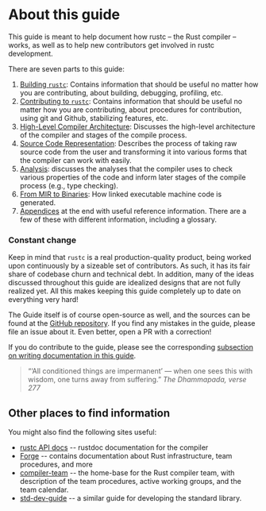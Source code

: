 # About this guide

This guide is meant to help document how rustc – the Rust compiler – works,
as well as to help new contributors get involved in rustc development.

There are seven parts to this guide:

1. [Building `rustc`][p1]:
   Contains information that should be useful no matter how you are contributing,
   about building, debugging, profiling, etc.
2. [Contributing to `rustc`][p2]:
   Contains information that should be useful no matter how you are contributing,
   about procedures for contribution, using git and Github, stabilizing features, etc.
3. [High-Level Compiler Architecture][p3]:
   Discusses the high-level architecture of the compiler and stages of the compile process.
4. [Source Code Representation][p4]:
   Describes the process of taking raw source code from the user
   and transforming it into various forms that the compiler can work with easily.
5. [Analysis][p5]:
   discusses the analyses that the compiler uses to check various properties of the code
   and inform later stages of the compile process (e.g., type checking).
6. [From MIR to Binaries][p6]: How linked executable machine code is generated.
7. [Appendices][p7] at the end with useful reference information.
   There are a few of these with different information, including a glossary.

[p1]: ./building/how-to-build-and-run.html
[p2]: ./contributing.md
[p3]: ./part-2-intro.md
[p4]: ./part-3-intro.md
[p5]: ./part-4-intro.md
[p6]: ./part-5-intro.md
[p7]: ./appendix/background.md

### Constant change

Keep in mind that `rustc` is a real production-quality product,
being worked upon continuously by a sizeable set of contributors.
As such, it has its fair share of codebase churn and technical debt.
In addition, many of the ideas discussed throughout this guide are idealized designs
that are not fully realized yet.
All this makes keeping this guide completely up to date on everything very hard!

The Guide itself is of course open-source as well,
and the sources can be found at the [GitHub repository].
If you find any mistakes in the guide, please file an issue about it.
Even better, open a PR with a correction!

If you do contribute to the guide,
please see the corresponding [subsection on writing documentation in this guide].

[subsection on writing documentation in this guide]: contributing.md#contributing-to-rustc-dev-guide

> “‘All conditioned things are impermanent’ — 
> when one sees this with wisdom, one turns away from suffering.”
> _The Dhammapada, verse 277_

## Other places to find information

You might also find the following sites useful:

- [rustc API docs] -- rustdoc documentation for the compiler
- [Forge] -- contains documentation about Rust infrastructure, team procedures, and more
- [compiler-team] -- the home-base for the Rust compiler team, with description
  of the team procedures, active working groups, and the team calendar.
- [std-dev-guide] -- a similar guide for developing the standard library.

[GitHub repository]: https://github.com/rust-lang/rustc-dev-guide/
[rustc API docs]: https://doc.rust-lang.org/nightly/nightly-rustc/rustc_middle/
[Forge]: https://forge.rust-lang.org/
[compiler-team]: https://github.com/rust-lang/compiler-team/
[std-dev-guide]: https://std-dev-guide.rust-lang.org/
